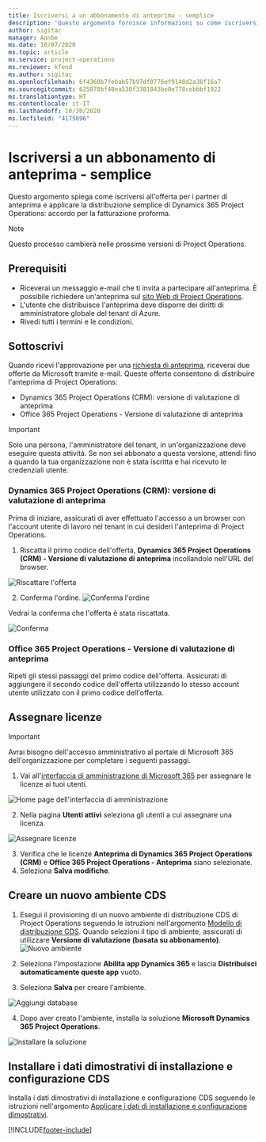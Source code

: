 ```yaml
---
title: Iscriversi a un abbonamento di anteprima - semplice
description: 'Questo argomento fornisce informazioni su come iscriversi alla distribuzione semplice di Project Operations: accordo per la fatturazione proforma.'
author: sigitac
manager: Annbe
ms.date: 10/07/2020
ms.topic: article
ms.service: project-operations
ms.reviewer: kfend
ms.author: sigitac
ms.openlocfilehash: 6f4360b7febab57b97df0776ef9148d2a38f16a7
ms.sourcegitcommit: 625878bf48ea530f3381843be0e778cebbbf1922
ms.translationtype: HT
ms.contentlocale: it-IT
ms.lasthandoff: 10/30/2020
ms.locfileid: "4175896"
---
```

# <a name="sign-up-for-a-preview-subscription---lite"></a>Iscriversi a un abbonamento di anteprima - semplice 

Questo argomento spiega come iscriversi all'offerta per i partner di anteprima e applicare la distribuzione semplice di Dynamics 365 Project Operations: accordo per la fatturazione proforma.

> [!NOTE]
> Questo processo cambierà nelle prossime versioni di Project Operations.

## <a name="prerequisites"></a>Prerequisiti

- Riceverai un messaggio e-mail che ti invita a partecipare all'anteprima. È possibile richiedere un'anteprima sul [sito Web di Project Operations](https://dynamics.microsoft.com/en-us/project-operations/overview/).
- L'utente che distribuisce l'anteprima deve disporre dei diritti di amministratore globale del tenant di Azure.
- Rivedi tutti i termini e le condizioni.

## <a name="subscribe"></a>Sottoscrivi

Quando ricevi l'approvazione per una [richiesta di anteprima](https://forms.office.com/FormsPro/Pages/ResponsePage.aspx?id=v4j5cvGGr0GRqy180BHbR56j8lZs0FdAvwT75_WNFyxUMkRDV1NYQU5TNjE2VjhKOVBUNVg2R0s1NC4u), riceverai due offerte da Microsoft tramite e-mail. Queste offerte consentono di distribuire l'anteprima di Project Operations:

- Dynamics 365 Project Operations (CRM): versione di valutazione di anteprima
- Office 365 Project Operations - Versione di valutazione di anteprima

> [!IMPORTANT]
> Solo una persona, l'amministratore del tenant, in un'organizzazione deve eseguire questa attività. Se non sei abbonato a questa versione, attendi fino a quando la tua organizzazione non è stata iscritta e hai ricevuto le credenziali utente.

### <a name="dynamics-365-project-operations-crm---preview-trial"></a>Dynamics 365 Project Operations (CRM): versione di valutazione di anteprima 

Prima di iniziare, assicurati di aver effettuato l'accesso a un browser con l'account utente di lavoro nel tenant in cui desideri l'anteprima di Project Operations.

1. Riscatta il primo codice dell'offerta, **Dynamics 365 Project Operations (CRM) - Versione di valutazione di anteprima** incollandolo nell'URL del browser.

![Riscattare l'offerta](./media/16RedeemFirstOfferNew.png)

2. Conferma l'ordine.
![Conferma l'ordine](./media/17ConfirmOrderNew.png)

Vedrai la conferma che l'offerta è stata riscattata.

![Conferma](./media/18OrderConfirmationNew.png)

### <a name="office-365-project-operations---preview-trial"></a>Office 365 Project Operations - Versione di valutazione di anteprima

Ripeti gli stessi passaggi del primo codice dell'offerta. Assicurati di aggiungere il secondo codice dell'offerta utilizzando lo stesso account utente utilizzato con il primo codice dell'offerta.

## <a name="assign-licenses"></a>Assegnare licenze

> [!IMPORTANT]
> Avrai bisogno dell'accesso amministrativo al portale di Microsoft 365 dell'organizzazione per completare i seguenti passaggi.


1. Vai all'[interfaccia di amministrazione di Microsoft 365](https://portal.office.com/) per assegnare le licenze ai tuoi utenti.

![Home page dell'interfaccia di amministrazione](./media/14AdminPortal.png)

2. Nella pagina **Utenti attivi** seleziona gli utenti a cui assegnare una licenza.

![Assegnare licenze](./media/15AssignLicenses.png)

3. Verifica che le licenze **Anteprima di Dynamics 365 Project Operations (CRM)** e **Office 365 Project Operations - Anteprima** siano selezionate. 
4. Seleziona **Salva modifiche**.

## <a name="create-a-new-cds-environment"></a>Creare un nuovo ambiente CDS

1. Esegui il provisioning di un nuovo ambiente di distribuzione CDS di Project Operations seguendo le istruzioni nell'argomento [Modello di distribuzione CDS](lite-deployment.md). Quando selezioni il tipo di ambiente, assicurati di utilizzare **Versione di valutazione (basata su abbonamento)**.
![Nuovo ambiente](./media/19CreateEnvironment.png)

2. Seleziona l'impostazione **Abilita app Dynamics 365** e lascia **Distribuisci automaticamente queste app** vuoto.  
3. Seleziona **Salva** per creare l'ambiente.

![Aggiungi database](./media/20CreateEnvironment1.png)

4. Dopo aver creato l'ambiente, installa la soluzione **Microsoft Dynamics 365 Project Operations**. 

![Installare la soluzione](./media/21InstallSolution.png)

## <a name="install-a-cds-configuration-and-setup-demo-data"></a>Installare i dati dimostrativi di installazione e configurazione CDS

Installa i dati dimostrativi di installazione e configurazione CDS seguendo le istruzioni nell'argomento [Applicare i dati di installazione e configurazione dimostrativi](lite-apply-demo-setup-config-data.md).


[!INCLUDE[footer-include](../includes/footer-banner.md)]